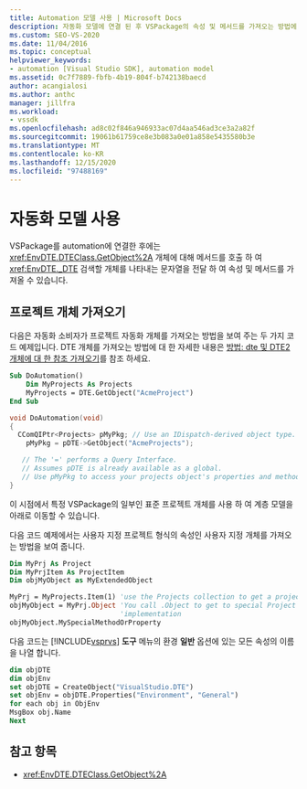 ```yaml
---
title: Automation 모델 사용 | Microsoft Docs
description: 자동화 모델에 연결 된 후 VSPackage의 속성 및 메서드를 가져오는 방법에 대해 알아봅니다.
ms.custom: SEO-VS-2020
ms.date: 11/04/2016
ms.topic: conceptual
helpviewer_keywords:
- automation [Visual Studio SDK], automation model
ms.assetid: 0c7f7889-fbfb-4b19-804f-b742138baecd
author: acangialosi
ms.author: anthc
manager: jillfra
ms.workload:
- vssdk
ms.openlocfilehash: ad8c02f846a946933ac07d4aa546ad3ce3a2a82f
ms.sourcegitcommit: 19061b61759ce8e3b083a0e01a858e5435580b3e
ms.translationtype: MT
ms.contentlocale: ko-KR
ms.lasthandoff: 12/15/2020
ms.locfileid: "97488169"
---
```

# <a name="using-the-automation-model"></a>자동화 모델 사용
VSPackage를 automation에 연결한 후에는 <xref:EnvDTE.DTEClass.GetObject%2A> 개체에 대해 메서드를 호출 하 여 <xref:EnvDTE._DTE> 검색할 개체를 나타내는 문자열을 전달 하 여 속성 및 메서드를 가져올 수 있습니다.

## <a name="obtaining-project-objects"></a>프로젝트 개체 가져오기
 다음은 자동화 소비자가 프로젝트 자동화 개체를 가져오는 방법을 보여 주는 두 가지 코드 예제입니다. DTE 개체를 가져오는 방법에 대 한 자세한 내용은 [방법: dte 및 DTE2 개체에 대 한 참조 가져오기](/previous-versions/68shb4dw(v=vs.140))를 참조 하세요.

```vb
Sub DoAutomation()
    Dim MyProjects As Projects
    MyProjects = DTE.GetObject("AcmeProject")
End Sub
```

```cpp
void DoAutomation(void)
{
  CComQIPtr<Projects> pMyPkg; // Use an IDispatch-derived object type.
    pMyPkg = pDTE->GetObject("AcmeProjects");

   // The '=' performs a Query Interface.
   // Assumes pDTE is already available as a global.
   // Use pMyPkg to access your projects object's properties and methods.
}

```

 이 시점에서 특정 VSPackage의 일부인 표준 프로젝트 개체를 사용 하 여 계층 모델을 아래로 이동할 수 있습니다.

 다음 코드 예제에서는 사용자 지정 프로젝트 형식의 속성인 사용자 지정 개체를 가져오는 방법을 보여 줍니다.

```vb
Dim MyPrj As Project
Dim MyPrjItem As ProjectItem
Dim objMyObject as MyExtendedObject

MyPrj = MyProjects.Item(1) 'use the Projects collection to get a project
objMyObject = MyPrj.Object 'You call .Object to get to special Project
                           'implementation
objMyObject.MySpecialMethodOrProperty
```

 다음 코드는 [!INCLUDE[vsprvs](../../code-quality/includes/vsprvs_md.md)] **도구** 메뉴의 환경 **일반** 옵션에 있는 모든 속성의 이름을 나열 합니다.

```vb
dim objDTE
dim objEnv
set objDTE = CreateObject("VisualStudio.DTE")
set objEnv = objDTE.Properties("Environment", "General")
for each obj in ObjEnv
MsgBox obj.Name
Next

```

## <a name="see-also"></a>참고 항목
- <xref:EnvDTE.DTEClass.GetObject%2A>